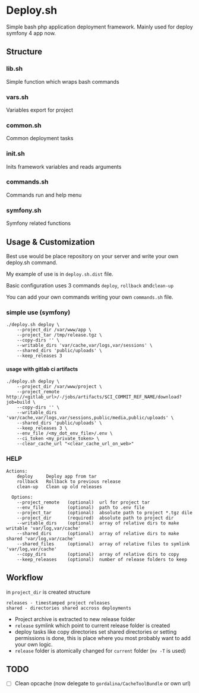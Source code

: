 # Deploy.sh

Simple bash php application deployment framework.
Mainly used for deploy symfony 4 app now.

## Structure

### lib.sh

Simple function which wraps bash commands

### vars.sh

Variables export for project

### common.sh

Common deployment tasks

### init.sh

Inits framework variables and reads arguments

### commands.sh

Commands run and help menu

### symfony.sh

Symfony related functions

## Usage & Customization

Best use would be place repository on your server and write your own deploy.sh command.

My example of use is in `deploy.sh.dist` file.

Basic configuration uses 3 commands `deploy`, `rollback` and`clean-up`

You can add your own commands writing your own `commands.sh` file.

 
### simple use (symfony)

```
./deploy.sh deploy \
    --project_dir /var/www/app \
    --project_tar /tmp/release.tgz \
    --copy-dirs '' \
    --writable_dirs 'var/cache,var/logs,var/sessions' \
    --shared_dirs 'public/uploads' \
    --keep_releases 3
```

#### usage with gitlab ci artifacts
```
./deploy.sh deploy \
    --project_dir /var/www/project \ 
    --project_remote http://<gitlab_url>/-/jobs/artifacts/$CI_COMMIT_REF_NAME/download?job=build \
    --copy-dirs '' \
    --writable_dirs 'var/cache,var/logs,var/sessions,public/media,public/uploads' \
    --shared_dirs 'public/uploads' \
    --keep_releases 3 \
    --env_file /<my_dot_env_file>/.env \ 
    --ci_token <my_private_token> \
    --clear_cache_url "<clear_cache_url_on_web>"
```

### HELP

```
Actions:
    deploy     Deploy app from tar
    rollback   Rollback to previous release
    clean-up   Clean up old releases

  Options:
    --project_remote   (optional)  url for project tar
    --env_file         (optional)  path to .env file
    --project_tar      (optional)  absolute path to project *.tgz dile
    --project_dir      (required)  absolute path to project dir
    --writable_dirs    (optional)  array of relative dirs to make writable 'var/log,var/cache'
    --shared_dirs      (optional)  array of relative dirs to make shared 'var/log,var/cache'
    --shared_files     (optional)  array of relative files to symlink 'var/log,var/cache'
    --copy_dirs        (optional)  array of relative dirs to copy
    --keep_releases    (optional)  number of release folders to keep
```

## Workflow

in `project_dir` is created structure

```
releases - timestamped project releases
shared - directories shared accross deployments
```

- Project archive is extracted to new release folder
-  `release` symlink which point to current release folder is created
-  deploy tasks like copy directories set shared directories or setting permissions is done, this is place where you most probably want to add your own logic.
-  `release` folder is atomically changed for `current` folder (`mv -T` is used)

## TODO

* [ ] Clean opcache (now delegate to `gordalina/CacheToolBundle` or own url)



